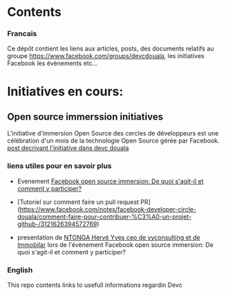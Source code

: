 # Contents
### Francais
Ce dépôt contient les liens aux articles, posts, des documents relatifs au groupe https://www.facebook.com/groups/devcdouala, les initiatives Facebook les évènements etc...

# Initiatives en cours:
## Open source immerssion initiatives
L'initiative d'immersion Open Source des cercles de développeurs est une célébration d'un mois de la technologie Open Source gérée par Facebook.
[post decrivant l'initiative dans devc douala](https://www.facebook.com/groups/devcdouala/permalink/626904544929487/)

### liens utiles pour en savoir plus
* Evenement [Facebook open source immersion: De quoi s'agit-il et comment y participer?](https://www.facebook.com/events/694423391111412)

* [Tutoriel sur comment faire un pull request PR] (https://www.facebook.com/notes/facebook-developer-circle-douala/comment-faire-pour-contribuer-%C3%A0-un-projet-github-/3121626394572769)
* presentation de [NTONGA Hervé Yves ceo de vyconsulting et de Immobilar](https://docs.google.com/presentation/d/1RtOBDUbjneVp0Q2O_SIxvFopcPprifW38HyX4u5zy5c/edit) lors de l'évènement Facebook open source immersion: De quoi s'agit-il et comment y participer?




### English
This repo contents links to usefull informations regardin Devc
